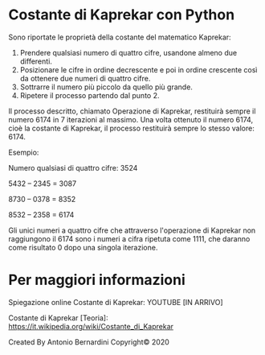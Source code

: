 # Costante di Kaprekar con Python
Sono riportate le proprietà della costante del matematico Kaprekar:

1) Prendere qualsiasi numero di quattro cifre, usandone almeno due differenti.
2) Posizionare le cifre in ordine decrescente e poi in ordine crescente così da ottenere due numeri di quattro cifre.
3) Sottrarre il numero più piccolo da quello più grande.
4) Ripetere il processo partendo dal punto 2.

Il processo descritto, chiamato Operazione di Kaprekar, restituirà sempre il numero 6174 in 7 iterazioni al massimo. Una volta ottenuto il numero 6174, cioè la costante di Kaprekar, il processo restituirà sempre lo stesso valore: 6174.

Esempio:

Numero qualsiasi di quattro cifre: 3524

5432 – 2345 = 3087

8730 – 0378 = 8352

8532 – 2358 = 6174

Gli unici numeri a quattro cifre che attraverso l'operazione di Kaprekar non raggiungono il 6174 sono i numeri a cifra ripetuta come 1111, che daranno come risultato 0 dopo una singola iterazione.

# Per maggiori informazioni

Spiegazione online Costante di Kaprekar: YOUTUBE [IN ARRIVO]

Costante di Kaprekar [Teoria]: https://it.wikipedia.org/wiki/Costante_di_Kaprekar

Created By Antonio Bernardini Copyright© 2020
